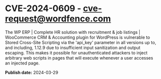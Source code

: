 # CVE-2024-0609 - cve-request@wordfence.com

The WP ERP | Complete HR solution with recruitment & job listings | WooCommerce CRM & Accounting plugin for WordPress is vulnerable to Stored Cross-Site Scripting via the 'api_key' parameter in all versions up to, and including, 1.12.9 due to insufficient input sanitization and output escaping. This makes it possible for unauthenticated attackers to inject arbitrary web scripts in pages that will execute whenever a user accesses an injected page.

**Publish date:** 2024-03-29
